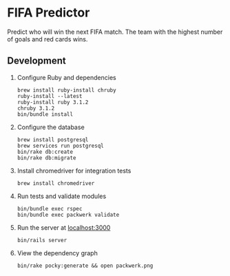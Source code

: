 # FIFA Predictor

Predict who will win the next FIFA match.
The team with the highest number of goals and red cards wins.

## Development

1.  Configure Ruby and dependencies
    ```shell
    brew install ruby-install chruby
    ruby-install --latest
    ruby-install ruby 3.1.2
    chruby 3.1.2
    bin/bundle install
    ```

1.  Configure the database
    ```shell
    brew install postgresql
    brew services run postgresql
    bin/rake db:create
    bin/rake db:migrate
    ```

1.  Install chromedriver for integration tests
    ```shell
    brew install chromedriver
    ```

1.  Run tests and validate modules
    ```shell
    bin/bundle exec rspec
    bin/bundle exec packwerk validate
    ```

1.  Run the server at [localhost:3000](http://localhost:3000)
    ```shell
    bin/rails server
    ```

1.  View the dependency graph
    ```shell
    bin/rake pocky:generate && open packwerk.png
    ```